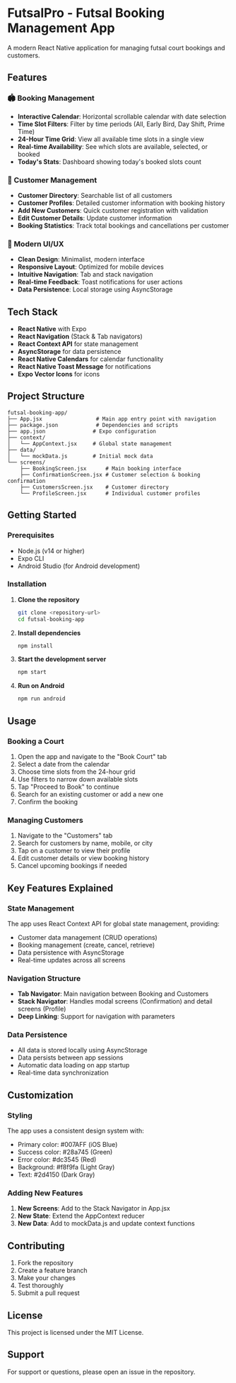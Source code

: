 # FutsalPro - Futsal Booking Management App

A modern React Native application for managing futsal court bookings and customers.

## Features

### 🏟️ Booking Management

- **Interactive Calendar**: Horizontal scrollable calendar with date selection
- **Time Slot Filters**: Filter by time periods (All, Early Bird, Day Shift, Prime Time)
- **24-Hour Time Grid**: View all available time slots in a single view
- **Real-time Availability**: See which slots are available, selected, or booked
- **Today's Stats**: Dashboard showing today's booked slots count

### 👥 Customer Management

- **Customer Directory**: Searchable list of all customers
- **Customer Profiles**: Detailed customer information with booking history
- **Add New Customers**: Quick customer registration with validation
- **Edit Customer Details**: Update customer information
- **Booking Statistics**: Track total bookings and cancellations per customer

### 📱 Modern UI/UX

- **Clean Design**: Minimalist, modern interface
- **Responsive Layout**: Optimized for mobile devices
- **Intuitive Navigation**: Tab and stack navigation
- **Real-time Feedback**: Toast notifications for user actions
- **Data Persistence**: Local storage using AsyncStorage

## Tech Stack

- **React Native** with Expo
- **React Navigation** (Stack & Tab navigators)
- **React Context API** for state management
- **AsyncStorage** for data persistence
- **React Native Calendars** for calendar functionality
- **React Native Toast Message** for notifications
- **Expo Vector Icons** for icons

## Project Structure

```
futsal-booking-app/
├── App.jsx                 # Main app entry point with navigation
├── package.json            # Dependencies and scripts
├── app.json               # Expo configuration
├── context/
│   └── AppContext.jsx     # Global state management
├── data/
│   └── mockData.js        # Initial mock data
└── screens/
    ├── BookingScreen.jsx      # Main booking interface
    ├── ConfirmationScreen.jsx # Customer selection & booking confirmation
    ├── CustomersScreen.jsx    # Customer directory
    └── ProfileScreen.jsx      # Individual customer profiles
```

## Getting Started

### Prerequisites

- Node.js (v14 or higher)
- Expo CLI
- Android Studio (for Android development)

### Installation

1. **Clone the repository**

   ```bash
   git clone <repository-url>
   cd futsal-booking-app
   ```

2. **Install dependencies**

   ```bash
   npm install
   ```

3. **Start the development server**

   ```bash
   npm start
   ```

4. **Run on Android**
   ```bash
   npm run android
   ```

## Usage

### Booking a Court

1. Open the app and navigate to the "Book Court" tab
2. Select a date from the calendar
3. Choose time slots from the 24-hour grid
4. Use filters to narrow down available slots
5. Tap "Proceed to Book" to continue
6. Search for an existing customer or add a new one
7. Confirm the booking

### Managing Customers

1. Navigate to the "Customers" tab
2. Search for customers by name, mobile, or city
3. Tap on a customer to view their profile
4. Edit customer details or view booking history
5. Cancel upcoming bookings if needed

## Key Features Explained

### State Management

The app uses React Context API for global state management, providing:

- Customer data management (CRUD operations)
- Booking management (create, cancel, retrieve)
- Data persistence with AsyncStorage
- Real-time updates across all screens

### Navigation Structure

- **Tab Navigator**: Main navigation between Booking and Customers
- **Stack Navigator**: Handles modal screens (Confirmation) and detail screens (Profile)
- **Deep Linking**: Support for navigation with parameters

### Data Persistence

- All data is stored locally using AsyncStorage
- Data persists between app sessions
- Automatic data loading on app startup
- Real-time data synchronization

## Customization

### Styling

The app uses a consistent design system with:

- Primary color: #007AFF (iOS Blue)
- Success color: #28a745 (Green)
- Error color: #dc3545 (Red)
- Background: #f8f9fa (Light Gray)
- Text: #2d4150 (Dark Gray)

### Adding New Features

1. **New Screens**: Add to the Stack Navigator in App.jsx
2. **New State**: Extend the AppContext reducer
3. **New Data**: Add to mockData.js and update context functions

## Contributing

1. Fork the repository
2. Create a feature branch
3. Make your changes
4. Test thoroughly
5. Submit a pull request

## License

This project is licensed under the MIT License.

## Support

For support or questions, please open an issue in the repository.
